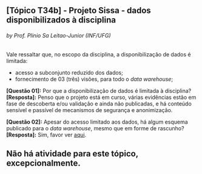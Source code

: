 ## [Tópico T34b] - Projeto Sissa - dados disponibilizados à disciplina
###### *by Prof. Plinio Sa Leitao-Junior (INF/UFG)*

Vale ressaltar que, no escopo da disciplina, a disponibilização de dados é limitada:
- acesso a subconjunto reduzido dos dados;
- fornecimento de 03 (três) visões, para todo o _data warehouse_;

**[Questão 01]:** Por que a disponibilização de dados é limitada à disciplina?<br>
**[Resposta]:** Penso que o projeto está em curso, várias evidências estão em fase de descoberta e/ou validação e ainda não publicadas, e há conteúdo sensível e passível de mecanismos de segurança e anonimização.

**[Questão 02]:** Apesar do acesso limitado aos dados, há algum esquema publicado para o _data warehouse_, mesmo que em forme de rascunho?<br>
**[Resposta]:** Sim, favor ver [aqui](https://static.sissa.ufg.br/up_images/modelo.png).

## Não há atividade para este tópico, excepcionalmente.
